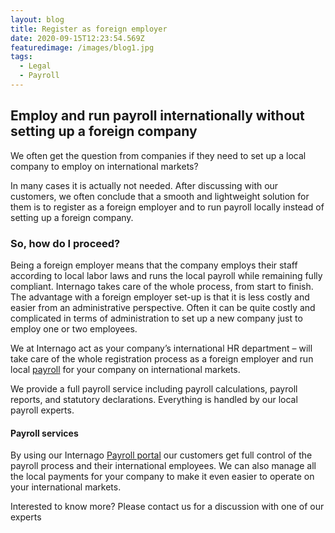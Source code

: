 ```yaml
---
layout: blog
title: Register as foreign employer
date: 2020-09-15T12:23:54.569Z
featuredimage: /images/blog1.jpg
tags:
  - Legal
  - Payroll
---
```

<!--StartFragment-->

## **Employ and run payroll internationally without setting up a foreign company**

We often get the question from companies if they need to set up a local company to employ on international markets?

In many cases it is actually not needed. After discussing with our customers, we often conclude that a smooth and lightweight solution for them is to register as a foreign employer and to run payroll locally instead of setting up a foreign company.  

### So, how do I proceed? 

Being a foreign employer means that the company employs their staff according to local labor laws and runs the local payroll while remaining fully compliant. Internago takes care of the whole process, from start to finish. The advantage with a foreign employer set-up is that it is less costly and easier from an administrative perspective. Often it can be quite costly and complicated in terms of administration to set up a new company just to employ one or two employees. 

We at Internago act as your company’s international HR department – will take care of the whole registration process as a foreign employer and run local [payroll](https://www.internago.com/payroll-services/) for your company on international markets. 

We provide a full payroll service including payroll calculations, payroll reports, and statutory declarations. Everything is handled by our local payroll experts.

#### Payroll services

By using our Internago [Payroll portal](https://www.internago.com/payroll-portal) our customers get full control of the payroll process and their international employees. We can also manage all the local payments for your company to make it even easier to operate on your international markets.

Interested to know more? Please contact us for a discussion with one of our experts

<!--EndFragment-->